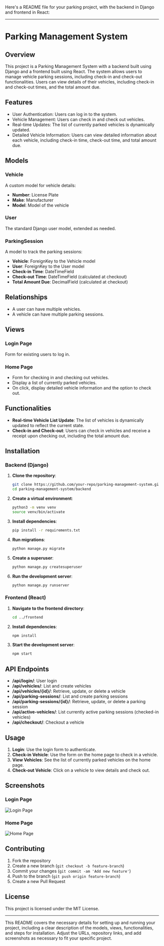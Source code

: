 Here's a README file for your parking project, with the backend in Django and frontend in React:

---

# Parking Management System

## Overview

This project is a Parking Management System with a backend built using Django and a frontend built using React. The system allows users to manage vehicle parking sessions, including check-in and check-out functionalities. Users can view details of their vehicles, including check-in and check-out times, and the total amount due.

## Features

- User Authentication: Users can log in to the system.
- Vehicle Management: Users can check in and check out vehicles.
- Real-time Updates: The list of currently parked vehicles is dynamically updated.
- Detailed Vehicle Information: Users can view detailed information about each vehicle, including check-in time, check-out time, and total amount due.

## Models

### Vehicle

A custom model for vehicle details:

- **Number**: License Plate
- **Make**: Manufacturer
- **Model**: Model of the vehicle

### User

The standard Django user model, extended as needed.

### ParkingSession

A model to track the parking sessions:

- **Vehicle**: ForeignKey to the Vehicle model
- **User**: ForeignKey to the User model
- **Check-in Time**: DateTimeField
- **Check-out Time**: DateTimeField (calculated at checkout)
- **Total Amount Due**: DecimalField (calculated at checkout)

## Relationships

- A user can have multiple vehicles.
- A vehicle can have multiple parking sessions.

## Views

### Login Page

Form for existing users to log in.

### Home Page

- Form for checking in and checking out vehicles.
- Display a list of currently parked vehicles.
- On click, display detailed vehicle information and the option to check out.

## Functionalities

- **Real-time Vehicle List Update**: The list of vehicles is dynamically updated to reflect the current state.
- **Check-in and Check-out**: Users can check in vehicles and receive a receipt upon checking out, including the total amount due.

## Installation

### Backend (Django)

1. **Clone the repository**:
   ```bash
   git clone https://github.com/your-repo/parking-management-system.git
   cd parking-management-system/backend
   ```

2. **Create a virtual environment**:
   ```bash
   python3 -m venv venv
   source venv/bin/activate
   ```

3. **Install dependencies**:
   ```bash
   pip install -r requirements.txt
   ```

4. **Run migrations**:
   ```bash
   python manage.py migrate
   ```

5. **Create a superuser**:
   ```bash
   python manage.py createsuperuser
   ```

6. **Run the development server**:
   ```bash
   python manage.py runserver
   ```

### Frontend (React)

1. **Navigate to the frontend directory**:
   ```bash
   cd ../frontend
   ```

2. **Install dependencies**:
   ```bash
   npm install
   ```

3. **Start the development server**:
   ```bash
   npm start
   ```

## API Endpoints

- **/api/login/**: User login
- **/api/vehicles/**: List and create vehicles
- **/api/vehicles/{id}/**: Retrieve, update, or delete a vehicle
- **/api/parking-sessions/**: List and create parking sessions
- **/api/parking-sessions/{id}/**: Retrieve, update, or delete a parking session
- **/api/active-vehicles/**: List currently active parking sessions (checked-in vehicles)
- **/api/checkout/**: Checkout a vehicle

## Usage

1. **Login**: Use the login form to authenticate.
2. **Check-in Vehicle**: Use the form on the home page to check in a vehicle.
3. **View Vehicles**: See the list of currently parked vehicles on the home page.
4. **Check-out Vehicle**: Click on a vehicle to view details and check out.

## Screenshots

### Login Page

![Login Page](screenshots/login.png)

### Home Page

![Home Page](screenshots/home.png)

## Contributing

1. Fork the repository
2. Create a new branch (`git checkout -b feature-branch`)
3. Commit your changes (`git commit -am 'Add new feature'`)
4. Push to the branch (`git push origin feature-branch`)
5. Create a new Pull Request

## License

This project is licensed under the MIT License.

---

This README covers the necessary details for setting up and running your project, including a clear description of the models, views, functionalities, and steps for installation. Adjust the URLs, repository links, and add screenshots as necessary to fit your specific project.